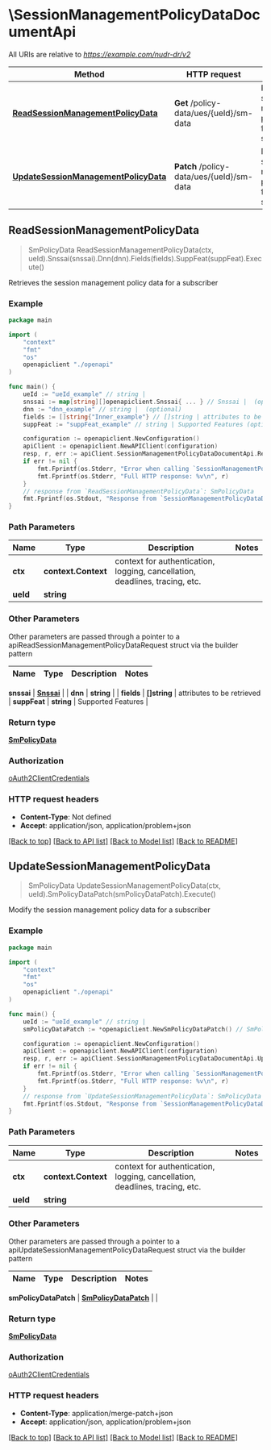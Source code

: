 # \SessionManagementPolicyDataDocumentApi

All URIs are relative to *https://example.com/nudr-dr/v2*

Method | HTTP request | Description
------------- | ------------- | -------------
[**ReadSessionManagementPolicyData**](SessionManagementPolicyDataDocumentApi.md#ReadSessionManagementPolicyData) | **Get** /policy-data/ues/{ueId}/sm-data | Retrieves the session management policy data for a subscriber
[**UpdateSessionManagementPolicyData**](SessionManagementPolicyDataDocumentApi.md#UpdateSessionManagementPolicyData) | **Patch** /policy-data/ues/{ueId}/sm-data | Modify the session management policy data for a subscriber



## ReadSessionManagementPolicyData

> SmPolicyData ReadSessionManagementPolicyData(ctx, ueId).Snssai(snssai).Dnn(dnn).Fields(fields).SuppFeat(suppFeat).Execute()

Retrieves the session management policy data for a subscriber

### Example

```go
package main

import (
    "context"
    "fmt"
    "os"
    openapiclient "./openapi"
)

func main() {
    ueId := "ueId_example" // string | 
    snssai := map[string][]openapiclient.Snssai{ ... } // Snssai |  (optional)
    dnn := "dnn_example" // string |  (optional)
    fields := []string{"Inner_example"} // []string | attributes to be retrieved (optional)
    suppFeat := "suppFeat_example" // string | Supported Features (optional)

    configuration := openapiclient.NewConfiguration()
    apiClient := openapiclient.NewAPIClient(configuration)
    resp, r, err := apiClient.SessionManagementPolicyDataDocumentApi.ReadSessionManagementPolicyData(context.Background(), ueId).Snssai(snssai).Dnn(dnn).Fields(fields).SuppFeat(suppFeat).Execute()
    if err != nil {
        fmt.Fprintf(os.Stderr, "Error when calling `SessionManagementPolicyDataDocumentApi.ReadSessionManagementPolicyData``: %v\n", err)
        fmt.Fprintf(os.Stderr, "Full HTTP response: %v\n", r)
    }
    // response from `ReadSessionManagementPolicyData`: SmPolicyData
    fmt.Fprintf(os.Stdout, "Response from `SessionManagementPolicyDataDocumentApi.ReadSessionManagementPolicyData`: %v\n", resp)
}
```

### Path Parameters


Name | Type | Description  | Notes
------------- | ------------- | ------------- | -------------
**ctx** | **context.Context** | context for authentication, logging, cancellation, deadlines, tracing, etc.
**ueId** | **string** |  | 

### Other Parameters

Other parameters are passed through a pointer to a apiReadSessionManagementPolicyDataRequest struct via the builder pattern


Name | Type | Description  | Notes
------------- | ------------- | ------------- | -------------

 **snssai** | [**Snssai**](Snssai.md) |  | 
 **dnn** | **string** |  | 
 **fields** | **[]string** | attributes to be retrieved | 
 **suppFeat** | **string** | Supported Features | 

### Return type

[**SmPolicyData**](SmPolicyData.md)

### Authorization

[oAuth2ClientCredentials](../README.md#oAuth2ClientCredentials)

### HTTP request headers

- **Content-Type**: Not defined
- **Accept**: application/json, application/problem+json

[[Back to top]](#) [[Back to API list]](../README.md#documentation-for-api-endpoints)
[[Back to Model list]](../README.md#documentation-for-models)
[[Back to README]](../README.md)


## UpdateSessionManagementPolicyData

> SmPolicyData UpdateSessionManagementPolicyData(ctx, ueId).SmPolicyDataPatch(smPolicyDataPatch).Execute()

Modify the session management policy data for a subscriber

### Example

```go
package main

import (
    "context"
    "fmt"
    "os"
    openapiclient "./openapi"
)

func main() {
    ueId := "ueId_example" // string | 
    smPolicyDataPatch := *openapiclient.NewSmPolicyDataPatch() // SmPolicyDataPatch | 

    configuration := openapiclient.NewConfiguration()
    apiClient := openapiclient.NewAPIClient(configuration)
    resp, r, err := apiClient.SessionManagementPolicyDataDocumentApi.UpdateSessionManagementPolicyData(context.Background(), ueId).SmPolicyDataPatch(smPolicyDataPatch).Execute()
    if err != nil {
        fmt.Fprintf(os.Stderr, "Error when calling `SessionManagementPolicyDataDocumentApi.UpdateSessionManagementPolicyData``: %v\n", err)
        fmt.Fprintf(os.Stderr, "Full HTTP response: %v\n", r)
    }
    // response from `UpdateSessionManagementPolicyData`: SmPolicyData
    fmt.Fprintf(os.Stdout, "Response from `SessionManagementPolicyDataDocumentApi.UpdateSessionManagementPolicyData`: %v\n", resp)
}
```

### Path Parameters


Name | Type | Description  | Notes
------------- | ------------- | ------------- | -------------
**ctx** | **context.Context** | context for authentication, logging, cancellation, deadlines, tracing, etc.
**ueId** | **string** |  | 

### Other Parameters

Other parameters are passed through a pointer to a apiUpdateSessionManagementPolicyDataRequest struct via the builder pattern


Name | Type | Description  | Notes
------------- | ------------- | ------------- | -------------

 **smPolicyDataPatch** | [**SmPolicyDataPatch**](SmPolicyDataPatch.md) |  | 

### Return type

[**SmPolicyData**](SmPolicyData.md)

### Authorization

[oAuth2ClientCredentials](../README.md#oAuth2ClientCredentials)

### HTTP request headers

- **Content-Type**: application/merge-patch+json
- **Accept**: application/json, application/problem+json

[[Back to top]](#) [[Back to API list]](../README.md#documentation-for-api-endpoints)
[[Back to Model list]](../README.md#documentation-for-models)
[[Back to README]](../README.md)

